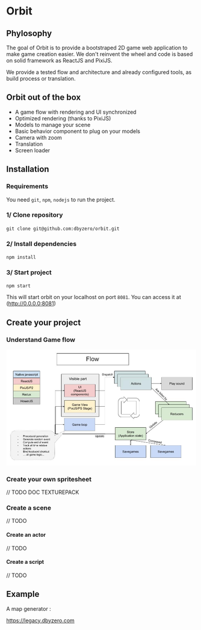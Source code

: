 # Orbit

## Phylosophy

The goal of Orbit is to provide a bootstraped 2D game web application to make game creation easier. We don't reinvent the wheel and code is based on solid framework as ReactJS and PixiJS.

We provide a tested flow and architecture and already configured tools, as build process or translation.

## Orbit out of the box

* A game flow with rendering and UI synchronized
* Optimized rendering (thanks to PixiJS)
* Models to manage your scene
* Basic behavior component to plug on your models
* Camera with zoom
* Translation
* Screen loader

## Installation

### Requirements ###

You need `git`, `npm`, `nodejs` to run the project.

### 1/ Clone repository ###

`git clone git@github.com:dbyzero/orbit.git`

### 2/ Install dependencies ###

`npm install`

### 3/ Start project ###

`npm start`

This will start orbit on your localhost on port `8081`. You can access it at (http://0.0.0.0:8081)

## Create your project

### Understand Game flow ###

![Game flow](https://raw.githubusercontent.com/dbyzero/orbit/master/doc/flow.jpg)

### Create your own spritesheet ###

// TODO DOC TEXTUREPACK

### Create a scene ###

// TODO

#### Create an actor ####

// TODO

#### Create a script ####

// TODO

## Example

A map generator :

https://legacy.dbyzero.com